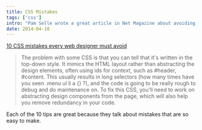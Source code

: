 ```yaml
---
title: CSS Mistakes
tags: ['css']
intro: "Pam Selle wrote a great article in Net Magazine about avoiding the top CSS mistakes that we all make."
date: 2014-04-10
---
```

<a href="http://www.creativebloq.com/css3/avoid-css-mistakes-10135080" title="10 CSS mistakes every web designer must avoid">10 CSS mistakes every web designer must avoid</a>

> The problem with some CSS is that you can tell that it's written in the top-down style. It mimics the HTML layout rather than abstracting the design elements, often using ids for context, such as #header, #content. This usually results in long selectors (how many times have you seen .menu ul li a {} ?), and the code is going to be really rough to debug and do maintenance on. To fix this CSS, you&#39;ll need to work on abstracting design components from the page, which will also help you remove redundancy in your code.

Each of the 10 tips are great because they talk about mistakes that are so easy to make.